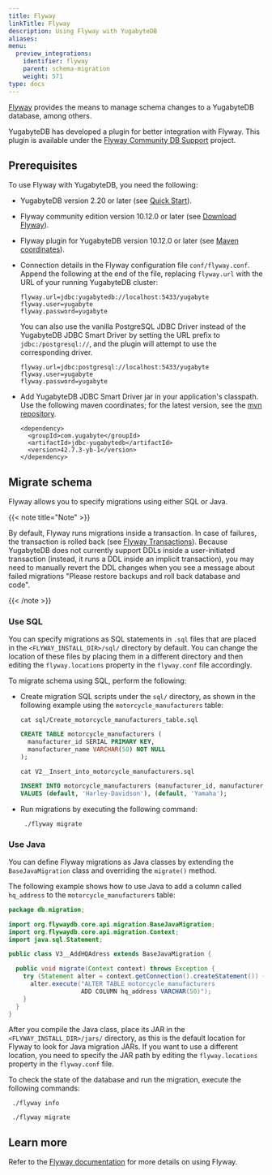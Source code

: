 ```yaml
---
title: Flyway
linkTitle: Flyway
description: Using Flyway with YugabyteDB
aliases:
menu:
  preview_integrations:
    identifier: flyway
    parent: schema-migration
    weight: 571
type: docs
---
```


[Flyway](https://flywaydb.org/) provides the means to manage schema changes to a YugabyteDB database, among others.

YugabyteDB has developed a plugin for better integration with Flyway. This plugin is available under the [Flyway Community DB Support](https://github.com/flyway/flyway-community-db-support) project.

## Prerequisites

To use Flyway with YugabyteDB, you need the following:

- YugabyteDB version 2.20 or later (see [Quick Start](/preview/tutorials/quick-start/)).

- Flyway community edition version 10.12.0 or later (see [Download Flyway](https://flywaydb.org/download)).

- Flyway plugin for YugabyteDB version 10.12.0 or later (see [Maven coordinates](https://central.sonatype.com/artifact/org.flywaydb/flyway-database-yugabytedb)).

- Connection details in the Flyway configuration file `conf/flyway.conf`. Append the following at the end of the file, replacing `flyway.url` with the URL of your running YugabyteDB cluster:

  ```properties
  flyway.url=jdbc:yugabytedb://localhost:5433/yugabyte
  flyway.user=yugabyte
  flyway.password=yugabyte
  ```
    You can also use the vanilla PostgreSQL JDBC Driver instead of the YugabyteDB JDBC Smart Driver by setting the URL prefix to `jdbc:/postgresql://`, and the plugin will attempt to use the corresponding driver.
  ```properties
  flyway.url=jdbc:postgresql://localhost:5433/yugabyte
  flyway.user=yugabyte
  flyway.password=yugabyte
  ```

- Add YugabyteDB JDBC Smart Driver jar in your application's classpath. Use the following maven coordinates; for the latest version, see the [mvn repository](https://mvnrepository.com/artifact/com.yugabyte/jdbc-yugabytedb).
  ```
  <dependency>
    <groupId>com.yugabyte</groupId>
    <artifactId>jdbc-yugabytedb</artifactId>
    <version>42.7.3-yb-1</version>
  </dependency>
  ```

## Migrate schema

Flyway allows you to specify migrations using either SQL or Java.

{{< note title="Note" >}}

By default, Flyway runs migrations inside a transaction. In case of failures, the transaction is rolled back (see [Flyway Transactions](https://flywaydb.org/documentation/concepts/migrations.html#transactions)). Because YugabyteDB does not currently support DDLs inside a user-initiated transaction (instead, it runs a DDL inside an implicit transaction), you may need to manually revert the DDL changes when you see a message about failed migrations "Please restore backups and roll back database and code".

{{< /note >}}

### Use SQL

You can specify migrations as SQL statements in `.sql` files that are placed in the `<FLYWAY_INSTALL_DIR>/sql/` directory by default. You can change the location of these files by placing them in a different directory and then editing the `flyway.locations` property in the `flyway.conf` file accordingly.

To migrate schema using SQL, perform the following:

- Create migration SQL scripts under the `sql/` directory, as shown in the following example using the `motorcycle_manufacturers` table:

  ```plsql
  cat sql/Create_motorcycle_manufacturers_table.sql
  ```

  ```sql
  CREATE TABLE motorcycle_manufacturers (
    manufacturer_id SERIAL PRIMARY KEY,
    manufacturer_name VARCHAR(50) NOT NULL
  );
  ```

  ```plsql
  cat V2__Insert_into_motorcycle_manufacturers.sql
  ```

  ```sql
  INSERT INTO motorcycle_manufacturers (manufacturer_id, manufacturer_name)
  VALUES (default, 'Harley-Davidson'), (default, 'Yamaha');
  ```

- Run migrations by executing the following command:

  ```shell
   ./flyway migrate
  ```

### Use Java

You can define Flyway migrations as Java classes by extending the `BaseJavaMigration` class and overriding the `migrate()` method.

The following example shows how to use Java to add a column called `hq_address` to the `motorcycle_manufacturers` table:

```java
package db.migration;

import org.flywaydb.core.api.migration.BaseJavaMigration;
import org.flywaydb.core.api.migration.Context;
import java.sql.Statement;

public class V3__AddHQAdress extends BaseJavaMigration {

  public void migrate(Context context) throws Exception {
    try (Statement alter = context.getConnection().createStatement()) {
      alter.execute("ALTER TABLE motorcycle_manufacturers
                    ADD COLUMN hq_address VARCHAR(50)");
    }
  }
}
```

After you compile the Java class, place its JAR in the `<FLYWAY_INSTALL_DIR>/jars/` directory, as this is the default location for Flyway to look for Java migration JARs. If you want to use a different location, you need to specify the JAR path by editing the `flyway.locations` property in the `flyway.conf` file.

To check the state of the database and run the migration, execute the following commands:

```shell
 ./flyway info
```

```shell
 ./flyway migrate
```

## Learn more

Refer to the [Flyway documentation](https://documentation.red-gate.com/flyway/flyway-cli-and-api/usage) for more details on using Flyway.
